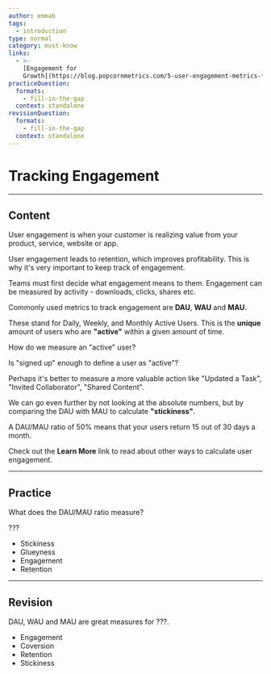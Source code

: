 ```yaml
---
author: emmab
tags:
  - introduction
type: normal
category: must-know
links:
  - >-
    [Engagement for
    Growth](https://blog.popcornmetrics.com/5-user-engagement-metrics-for-growth/){website}
practiceQuestion:
  formats:
    - fill-in-the-gap
  context: standalone
revisionQuestion:
  formats:
    - fill-in-the-gap
  context: standalone
---
```


# Tracking Engagement


---

## Content

User engagement is when your customer is realizing value from your product, service, website or app.

User engagement leads to retention, which improves profitability. This is why it's very important to keep track of engagement. 

Teams must first decide what engagement means to them. Engagement can be measured by activity - downloads, clicks, shares etc.

Commonly used metrics to track engagement are **DAU**, **WAU** and **MAU**.

These stand for Daily, Weekly, and Monthly Active Users. This is the **unique** amount of users who are **"active"** within a given amount of time.

How do we measure an "active" user?

Is "signed up" enough to define a user as "active"?

Perhaps it's better to measure a more valuable action like "Updated a Task", "Invited Collaborator", "Shared Content".

We can go even further by not looking at the absolute numbers, but by comparing the DAU with MAU to calculate **"stickiness"**.

A DAU/MAU ratio of 50% means that your users return 15 out of 30 days a month.

Check out the **Learn More** link to read about other ways to calculate user engagement.


---

## Practice

What does the DAU/MAU ratio measure?

???

- Stickiness
- Glueyness
- Engagement
- Retention


---

## Revision

DAU, WAU and MAU are great measures for ???.

- Engagement
- Coversion
- Retention
- Stickiness
